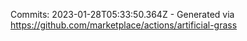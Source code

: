 Commits: 2023-01-28T05:33:50.364Z - Generated via https://github.com/marketplace/actions/artificial-grass
<br>
